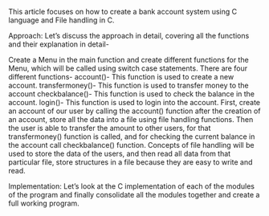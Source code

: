 This article focuses on how to create a bank account system using C language and File handling in C.

Approach:
Let’s discuss the approach in detail, covering all the functions and their explanation in detail-

Create a Menu in the main function and create different functions for the Menu, which will be called using switch case statements. There are four different functions-
account()- This function is used to create a new account.
transfermoney()- This function is used to transfer money to the account
checkbalance()- This function is used to check the balance in the account.
login()- This function is used to login into the account.
First, create an account of our user by calling the account() function after the creation of an account, store all the data into a file using file handling functions.
Then the user is able to transfer the amount to other users, for that transfermoney() function is called, and for checking the current balance in the account call checkbalance() function.
Concepts of file handling will be used to store the data of the users, and then read all data from that particular file, store structures in a file because they are easy to write and read.

Implementation:
Let’s look at the C implementation of each of the modules of the program and finally consolidate all the modules together and create a full working program.
